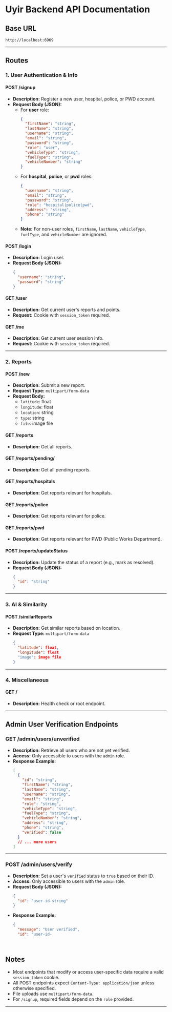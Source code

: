 # Uyir Backend API Documentation

## Base URL

```
http://localhost:6969
```

---

## Routes

### 1. User Authentication & Info

#### **POST /signup**

- **Description:** Register a new user, hospital, police, or PWD account.
- **Request Body (JSON):**
  - For **user** role:
    ```json
    {
      "firstName": "string",
      "lastName": "string",
      "username": "string",
      "email": "string",
      "password": "string",
      "role": "user",
      "vehicleType": "string",
      "fuelType": "string",
      "vehicleNumber": "string"
    }
    ```
  - For **hospital**, **police**, or **pwd** roles:
    ```json
    {
      "username": "string",
      "email": "string",
      "password": "string",
      "role": "hospital|police|pwd",
      "address": "string",
      "phone": "string"
    }
    ```
  - **Note:** For non-user roles, `firstName`, `lastName`, `vehicleType`, `fuelType`, and `vehicleNumber` are ignored.

#### **POST /login**

- **Description:** Login user.
- **Request Body (JSON):**
  ```json
  {
    "username": "string",
    "password": "string"
  }
  ```

#### **GET /user**

- **Description:** Get current user's reports and points.
- **Request:** Cookie with `session_token` required.

#### **GET /me**

- **Description:** Get current user session info.
- **Request:** Cookie with `session_token` required.

---

### 2. Reports

#### **POST /new**

- **Description:** Submit a new report.
- **Request Type:** `multipart/form-data`
- **Request Body:**
  - `latitude`: float
  - `longitude`: float
  - `location`: string
  - `type`: string
  - `file`: image file

#### **GET /reports**

- **Description:** Get all reports.

#### **GET /reports/pending/**

- **Description:** Get all pending reports.

#### **GET /reports/hospitals**

- **Description:** Get reports relevant for hospitals.

#### **GET /reports/police**

- **Description:** Get reports relevant for police.

#### **GET /reports/pwd**

- **Description:** Get reports relevant for PWD (Public Works Department).

#### **POST /reports/updateStatus**

- **Description:** Update the status of a report (e.g., mark as resolved).
- **Request Body (JSON):**
  ```json
  {
    "id": "string"
  }
  ```

---

### 3. AI & Similarity

#### **POST /similarReports**

- **Description:** Get similar reports based on location.
- **Request Type:** `multipart/form-data`
  ```json
  {
    "latitude": float,
    "longitude": float
    "image": image file
  }
  ```

---

### 4. Miscellaneous

#### **GET /**

- **Description:** Health check or root endpoint.

---

## Admin User Verification Endpoints

### **GET /admin/users/unverified**

- **Description:** Retrieve all users who are not yet verified.
- **Access:** Only accessible to users with the `admin` role.
- **Response Example:**
  ```json
  [
    {
      "id": "string",
      "firstName": "string",
      "lastName": "string",
      "username": "string",
      "email": "string",
      "role": "string",
      "vehicleType": "string",
      "fuelType": "string",
      "vehicleNumber": "string",
      "address": "string",
      "phone": "string",
      "verified": false
    }
    // ... more users
  ]
  ```

---

### **POST /admin/users/verify**

- **Description:** Set a user's `verified` status to `true` based on their ID.
- **Access:** Only accessible to users with the `admin` role.
- **Request Body (JSON):**
  ```json
  {
    "id": "user-id-string"
  }
  ```
- **Response Example:**
  ```json
  {
    "message": "User verified",
    "id": "user-id-

    
## Notes

- Most endpoints that modify or access user-specific data require a valid `session_token` cookie.
- All POST endpoints expect `Content-Type: application/json` unless otherwise specified.
- File uploads use `multipart/form-data`.
- For `/signup`, required fields depend on the `role` provided.

---